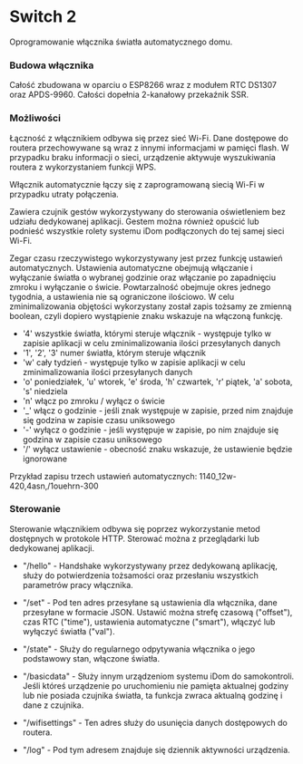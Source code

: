 # Switch 2
Oprogramowanie włącznika światła automatycznego domu.

### Budowa włącznika
Całość zbudowana w oparciu o ESP8266 wraz z modułem RTC DS1307 oraz APDS-9960. Całości dopełnia 2-kanałowy przekaźnik SSR.

### Możliwości
Łączność z włącznikiem odbywa się przez sieć Wi-Fi.
Dane dostępowe do routera przechowywane są wraz z innymi informacjami w pamięci flash.
W przypadku braku informacji o sieci, urządzenie aktywuje wyszukiwania routera z wykorzystaniem funkcji WPS.

Włącznik automatycznie łączy się z zaprogramowaną siecią Wi-Fi w przypadku utraty połączenia.

Zawiera czujnik gestów wykorzystywany do sterowania oświetleniem bez udziału dedykowanej aplikacji. Gestem można również opuścić lub podnieść wszystkie rolety systemu iDom podłączonych do tej samej sieci Wi-Fi.

Zegar czasu rzeczywistego wykorzystywany jest przez funkcję ustawień automatycznych.
Ustawienia automatyczne obejmują włączanie i wyłączanie światła o wybranej godzinie oraz włączanie po zapadnięciu zmroku i wyłączanie o świcie. Powtarzalność obejmuje okres jednego tygodnia, a ustawienia nie są ograniczone ilościowo. W celu zminimalizowania objętości wykorzystany został zapis tożsamy ze zmienną boolean, czyli dopiero wystąpienie znaku wskazuje na włączoną funkcję.

* '4' wszystkie światła, którymi steruje włącznik - występuje tylko w zapisie aplikacji w celu zminimalizowania ilości przesyłanych danych
* '1', '2', '3' numer światła, którym steruje włącznik
* 'w' cały tydzień - występuje tylko w zapisie aplikacji w celu zminimalizowania ilości przesyłanych danych
* 'o' poniedziałek, 'u' wtorek, 'e' środa, 'h' czwartek, 'r' piątek, 'a' sobota, 's' niedziela
* 'n' włącz po zmroku / wyłącz o świcie
* '_' włącz o godzinie - jeśli znak występuje w zapisie, przed nim znajduje się godzina w zapisie czasu uniksowego
* '-' wyłącz o godzinie - jeśli występuje w zapisie, po nim znajduje się godzina w zapisie czasu uniksowego
* '/' wyłącz ustawienie - obecność znaku wskazuje, że ustawienie będzie ignorowane

Przykład zapisu trzech ustawień automatycznych: 1140_12w-420,4asn,/1ouehrn-300

### Sterowanie
Sterowanie włącznikiem odbywa się poprzez wykorzystanie metod dostępnych w protokole HTTP. Sterować można z przeglądarki lub dedykowanej aplikacji.

* "/hello" - Handshake wykorzystywany przez dedykowaną aplikację, służy do potwierdzenia tożsamości oraz przesłaniu wszystkich parametrów pracy włącznika.

* "/set" - Pod ten adres przesyłane są ustawienia dla włącznika, dane przesyłane w formacie JSON. Ustawić można strefę czasową ("offset"), czas RTC ("time"), ustawienia automatyczne ("smart"), włączyć lub wyłączyć światła ("val").

* "/state" - Służy do regularnego odpytywania włącznika o jego podstawowy stan, włączone światła.

* "/basicdata" - Służy innym urządzeniom systemu iDom do samokontroli. Jeśli któreś urządzenie po uruchomieniu nie pamięta aktualnej godziny lub nie posiada czujnika światła, ta funkcja zwraca aktualną godzinę i dane z czujnika.

* "/wifisettings" - Ten adres służy do usunięcia danych dostępowych do routera.

* "/log" - Pod tym adresem znajduje się dziennik aktywności urządzenia.
